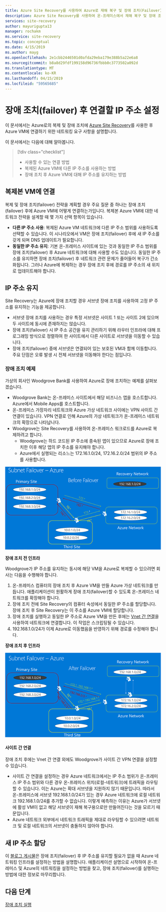 ```yaml
---
title: Azure Site Recovery를 사용하여 Azure로 재해 복구 및 장애 조치(Failover) 후 연결할 IP 주소 설정 | Microsoft Docs
description: Azure Site Recovery를 사용하여 온-프레미스에서 재해 복구 및 장애 조치(failover)한 후 Azure VM에 연결할 IP 주소 설정 방법 설명
services: site-recovery
author: mayurigupta13
manager: rochakm
ms.service: site-recovery
ms.topic: conceptual
ms.date: 4/15/2019
ms.author: mayg
ms.openlocfilehash: 2e1cbb2446501d0afda29eba179e388b5a22e6a8
ms.sourcegitcommit: b8a8d29fdf199158d96736fbbb0c3773502a092d
ms.translationtype: MT
ms.contentlocale: ko-KR
ms.lasthandoff: 04/15/2019
ms.locfileid: "59565685"
---
```

# <a name="set-up-ip-addressing-to-connect-to-azure-vms-after-failover"></a>장애 조치(failover) 후 연결할 IP 주소 설정

이 문서에서는 Azure로의 복제 및 장애 조치에 [Azure Site Recovery](site-recovery-overview.md)를 사용한 후 Azure VM에 연결하기 위한 네트워킹 요구 사항을 설명합니다.

이 문서에서는 다음에 대해 알아봅니다.

> [!div class="checklist"]
> * 사용할 수 있는 연결 방법
> * 복제된 Azure VM에 다른 IP 주소를 사용하는 방법
> * 장애 조치 후 Azure VM에 대해 IP 주소를 유지하는 방법

## <a name="connecting-to-replica-vms"></a>복제본 VM에 연결

복제 및 장애 조치(failover) 전략을 계획할 경우 주요 질문 중 하나는 장애 조치(failover) 후에 Azure VM에 어떻게 연결하는가입니다. 복제본 Azure VM에 대한 네트워크 전략을 설계할 때 몇 가지 선택 항목이 있습니다.

- **다른 IP 주소 사용**: 복제된 Azure VM 네트워크에 다른 IP 주소 범위를 사용하도록 선택할 수 있습니다. 이 시나리오에서 VM은 장애 조치(failover) 후에 새 IP 주소를 갖게 되며 DNS 업데이트가 필요합니다.
- **동일한 IP 주소 유지**: 기본 온-프레미스 사이트에 있는 것과 동일한 IP 주소 범위를 장애 조치(failover) 후 Azure 네트워크에 대해 사용할 수도 있습니다. 동일한 IP 주소를 유지하면 장애 조치(failover) 후 네트워크 관련 문제가 줄어들어 복구가 간소화됩니다. 그러나 Azure에 복제하는 경우 장애 조치 후에 경로를 IP 주소의 새 위치로 업데이트해야 합니다.

## <a name="retaining-ip-addresses"></a>IP 주소 유지

Site Recovery는 Azure에 장애 조치할 경우 서브넷 장애 조치를 사용하여 고정 IP 주소를 유지하는 기능을 제공합니다.

- 서브넷 장애 조치를 사용하는 경우 특정 서브넷은 사이트 1 또는 사이트 2에 있으며 두 사이트에 동시에 존재하지는 않습니다.
- 장애 조치(failover) 시 IP 주소 공간을 유지 관리하기 위해 라우터 인프라에 대해 프로그래밍 방식으로 정렬하여 한 사이트에서 다른 사이트로 서브넷을 이동할 수 있습니다.
- 장애 조치(failover) 중에 서브넷은 연결되어 있는 보호된 VM과 함께 이동합니다. 주요 단점은 오류 발생 시 전체 서브넷을 이동해야 한다는 점입니다.


### <a name="failover-example"></a>장애 조치 예제

가상의 회사인 Woodgrove Bank를 사용하여 Azure로 장애 조치하는 예제를 살펴보겠습니다.

- Woodgrove Bank는 온-프레미스 사이트에서 해당 비즈니스 앱을 호스트합니다. Azure에서 Mobile Apps를 호스트합니다.
- 온-프레미스 가장자리 네트워크와 Azure 가상 네트워크 사이에는 VPN 사이트 간 연결이 있습니다. VPN 연결로 인해 Azure의 가상 네트워크가 온-프레미스 네트워크의 확장으로 나타납니다.
- Woodgrove는 Site Recovery를 사용하여 온-프레미스 워크로드를 Azure로 복제하려고 합니다.
  - Woodgrove는 하드 코드된 IP 주소에 종속된 앱이 있으므로 Azure로 장애 조치한 이후 해당 앱의 IP 주소를 유지해야 합니다.
  - Azure에서 실행되는 리소느는 172.16.1.0/24, 172.16.2.0/24 범위의 IP 주소를 사용합니다.

![서브넷 장애 조치(failover) 전](./media/site-recovery-network-design/network-design7.png)

**장애 조치 전 인프라**


Woodgrove가 IP 주소를 유지하는 동시에 해당 VM을 Azure로 복제할 수 있으려면 회사는 다음을 수행해야 합니다.


1. 온-프레미스 컴퓨터의 장애 조치 후 Azure VM을 만들 Azure 가상 네트워크를 만듭니다. 애플리케이션이 원활하게 장애 조치(failover)할 수 있도록 온-프레미스 네트워크를 확장해야 합니다.
2. 장애 조치 전에 Site Recovery의 컴퓨터 속성에서 동일한 IP 주소를 할당합니다. 장애 조치 후 Site Recovery는 이 주소를 Azure VM에 할당합니다.
3. 장애 조치를 실행하고 동일한 IP 주소로 Azure VM을 만든 후에는 [Vnet 간 연결](../vpn-gateway/vpn-gateway-howto-vnet-vnet-resource-manager-portal.md)을 사용하여 네트워크에 연결합니다. 이 작업은 스크립팅될 수 있습니다.
4. 192.168.1.0/24가 이제 Azure로 이동했음을 반영하기 위해 경로를 수정해야 합니다.


**장애 조치 후 인프라**

![서브넷 장애 조치(failover) 후](./media/site-recovery-network-design/network-design9.png)

#### <a name="site-to-site-connection"></a>사이트 간 연결 

장애 조치 후에는 Vnet 간 연결 외에도 Woodgrove가 사이트 간 VPN 연결을 설정할 수 있습니다.
- 사이트 간 연결을 설정하는 경우 Azure 네트워크에서는 IP 주소 범위가 온-프레미스 IP 주소 범위와 다른 경우 온-프레미스 위치(로컬-네트워크)에 트래픽을 라우팅할 수 있습니다. 이는 Azure는 확대 서브넷을 지원하지 않기 때문입니다. 따라서 온-프레미스에 서브넷 192.168.1.0/24가 있는 경우 Azure 네트워크에 로컬 네트워크 192.168.1.0/24를 추가할 수 없습니다. 이렇게 예측하는 이유는 Azure가 서브넷에 활성 VM이 없고 해당 서브넷이 재해 복구용으로만 만들어진다는 것을 모르기 때문입니다.
- Azure 네트워크 외부에서 네트워크 트래픽을 제대로 라우팅할 수 있으려면 네트워크 및 로컬 네트워크의 서브넷이 충돌하지 않아야 합니다.




## <a name="assigning-new-ip-addresses"></a>새 IP 주소 할당

이 [블로그 게시물](https://azure.microsoft.com/blog/2014/09/04/networking-infrastructure-setup-for-microsoft-azure-as-a-disaster-recovery-site/)은 장애 조치(failover) 후 IP 주소를 유지할 필요가 없을 때 Azure 네트워킹 인프라를 설정하는 방법을 설명합니다. 애플리케이션 설명으로 시작하여 온-프레미스 및 Azure의 네트워킹을 설정하는 방법을 찾고, 장애 조치(failover)를 실행하는 방법에 대한 정보로 마무리합니다.

## <a name="next-steps"></a>다음 단계
[장애 조치 실행](site-recovery-failover.md)
